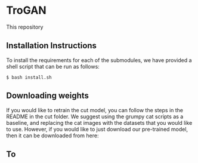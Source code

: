 # TroGAN
This repository 

## Installation Instructions
To install the requirements for each of the submodules, we have provided a shell script that can be run as follows:


```
$ bash install.sh
```

## Downloading weights
If you would like to retrain the cut model, you can follow the steps in the README in the cut folder. We suggest using the grumpy cat scripts as a baseline, and replacing the cat images with the datasets that you would like to use. However, if you would like to just download our pre-trained model, then it can be downloaded from here: 

## To 
